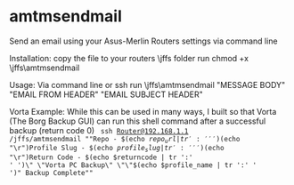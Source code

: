 # amtmsendmail
Send an email using your Asus-Merlin Routers settings via command line

Installation:
copy the file to your routers \jffs folder
run chmod +x \jffs\amtmsendmail

Usage:
Via command line or ssh run \jffs\amtmsendmail "MESSAGE BODY" "EMAIL FROM HEADER" "EMAIL SUBJECT HEADER" 

Vorta Example: 
While this can be used in many ways,
I built so that Vorta (The Borg Backup GUI) can run this shell command after a successful backup (return code 0)
<code> ssh Router@192.168.1.1 /jffs/amtmsendmail "\"Repo - $(echo $repo_url | tr ':' ' ')$(echo "\r")Profile Slug - $(echo $profile_slug | tr ':' ' ')$(echo "\r")Return Code - $(echo $returncode | tr ':' ' ')\" \"Vorta PC Backup\" \"\"$(echo $profile_name | tr ':' ' ')\" Backup Complete\""</code>
